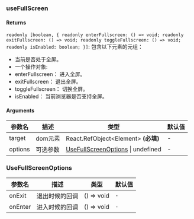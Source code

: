 ### useFullScreen

#### Returns
`readonly [boolean, { readonly enterFullscreen: () => void; readonly exitFullscreen: () => void; readonly toggleFullscreen: () => void; readonly isEnabled: boolean; }]`: 包含以下元素的元组：
- 当前是否处于全屏。
- 一个操作对象:
- enterFullscreen： 进入全屏。
- exitFullscreen： 退出全屏。
- toggleFullscreen： 切换全屏。
- isEnabled： 当前浏览器是否支持全屏。

#### Arguments
|参数名|描述|类型|默认值|
|---|---|---|---|
|target|dom元素|React.RefObject&lt;Element&gt;  **(必填)**|-|
|options|可选参数|[UseFullScreenOptions](#UseFullScreenOptions) \| undefined |-|

### UseFullScreenOptions

|参数名|描述|类型|默认值|
|---|---|---|---|
|onExit|退出时候的回调|() => void |`-`|
|onEnter|进入时候的回调|() => void |`-`|